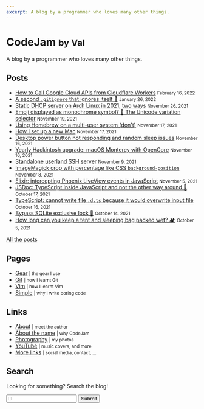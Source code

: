 ```yaml
---
excerpt: A blog by a programmer who loves many other things.
---
```


# CodeJam <small>by Val</small>
A blog by a programmer who loves many other things.

## Posts

<div class="links posts">

* [How to Call Google Cloud APIs from Cloudflare Workers](https://hookdeck.com/blog/post/how-to-call-google-cloud-apis-from-cloudflare-workers) <small>February 16, 2022</small>
* [A second `.gitignore` that ignores itself 🤯](2022/01/a-second-gitignore-that-ignores-itself.md) <small>January 26, 2022</small>
* [Static DHCP server on Arch Linux in 2021, two ways](2021/11/static-dhcp-server-arch-linux.md) <small>November 26, 2021</small>
* [Emoji displayed as monochrome symbol? 🤔 The Unicode variation selector](2021/11/emoji-variation-selector.md) <small>November 19, 2021</small>
* [Using Homebrew on a multi-user system (don't)](2021/11/homebrew-multi-user.md) <small>November 17, 2021</small>
* [How I set up a new Mac](2021/11/mac-setup.md) <small>November 17, 2021</small>
* [Desktop power button not responding and random sleep issues](2021/11/computer-sleep-issues-power-button-not-responding.md) <small>November 16, 2021</small>
* [Yearly Hackintosh upgrade: macOS Monterey with OpenCore](2021/11/yearly-hackintosh-upgrade-macos-monterey-with-opencore.md) <small>November 16, 2021</small>
* [Standalone userland SSH server](2021/11/standalone-userland-ssh-server.md) <small>November 9, 2021</small>
* [ImageMagick crop with percentage like CSS `background-position`](2021/11/imagemagick-crop-percentage-css-background-position.md) <small>November 8, 2021</small>
* [Elixir: intercepting Phoenix LiveView events in JavaScript](2021/11/elixir-intercepting-phoenix-liveview-events-javascript.md) <small>November 5, 2021</small>
* [JSDoc: TypeScript inside JavaScript and not the other way around 🤯](2021/10/jsdoc-typescript-inside-javascript.md) <small>October 17, 2021</small>
* [TypeScript: cannot write file `.d.ts` because it would overwrite input file](2021/10/typescript-cannot-write-file-overwrite-input.md) <small>October 16, 2021</small>
* [Bypass SQLite exclusive lock 🔐](2021/10/bypass-sqlite-exclusive-lock.md) <small>October 14, 2021</small>
* [How long can you keep a tent and sleeping bag packed wet? 🏕](2021/10/tent-sleeping-bag-packed-wet.md) <small>October 5, 2021</small>

[All the posts](posts.md)

</div>

## Pages

<div class="links">

* [Gear](gear.md) <small>| the gear I use</small>
* [Git](git.md) <small>| how I learnt Git</small>
* [Vim](vim.md) <small>| how I learnt Vim</small>
* [Simple](simple.md) <small>| why I write boring code</small>

</div>

## Links

<div class="links">

* [About](val.md) <small>| meet the author</small>
* [About the name](about-the-name.md) <small>| why CodeJam</small>
* [Photography](https://photography.codejam.info/) <small>| my photos</small>
* [YouTube](https://www.youtube.com/FunkyVal) <small>| music covers, and more</small>
* [More links](val.md#links) <small>| social media, contact, ...</small>

</div>

## Search

<form class="search" onsubmit="return onSearchSubmit(this)">
  <p>Looking for something? Search the blog!</p>
  <p>
    <input type="text" name="query" placeholder="🔎">
    <button type="submit">Submit</button>
  </p>
  <div class="links posts"></div>
  <div class="message"></div>
</form>
